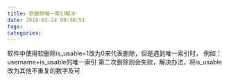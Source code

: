 ```yaml
---
title: 软删除唯一索引解决
date: 2018-03-24 09:30:51
tags:
categories:
---
```

软件中使用软删除is_usable=1改为0来代表删除，但是遇到唯一索引时，
例如：username+is_usable的唯一索引
第二次删除则会失败，解决办法，将is_usable 改为其他不重复的数字及可